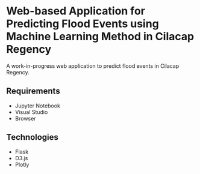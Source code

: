 # Web-based Application for Predicting Flood Events using Machine Learning Method in Cilacap Regency

A work-in-progress web application to predict flood events in Cilacap Regency.

## Requirements
- Jupyter Notebook
- Visual Studio
- Browser

## Technologies
- Flask
- D3.js
- Plotly
